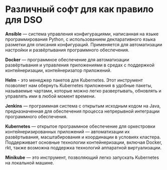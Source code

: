 # Различный софт для как правило для DSO

**Ansible** — система управления конфигурациями, написанная на языке программирования Python, с использованием декларативного языка разметки для описания конфигураций. Применяется для автоматизации настройки и развёртывания программного обеспечения.

**Docker** — программное обеспечение для автоматизации развёртывания и управления приложениями в средах с поддержкой контейнеризации, контейнеризатор приложений.

**Helm** - это менеджер пакетов для Kubernetes. Этот инструмент позволяет нам обернуть Kubernetes приложения в удобные пакеты, называемые чартами, которые можно легко развертывать, обновлять и управлять ими в любой момент времени.

**Jenkins** — программная система с открытым исходным кодом на Java, предназначенная для обеспечения процесса непрерывной интеграции программного обеспечения.

**Kubernetes** — открытое программное обеспечение для оркестровки контейнеризированных приложений — автоматизации их развёртывания, масштабирования и координации в условиях кластера. Поддерживает основные технологии контейнеризации, включая Docker, rkt, также возможна поддержка технологий аппаратной виртуализации.

**Minikube** — это инструмент, позволяющий легко запускать Kubernetes на локальной машине.